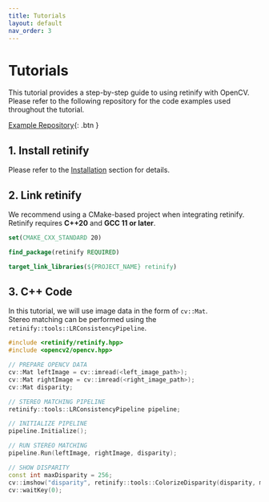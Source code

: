 ```yaml
---
title: Tutorials
layout: default
nav_order: 3
---
```


# Tutorials
This tutorial provides a step-by-step guide to using retinify with OpenCV. Please refer to the following repository for the code examples used throughout the tutorial.
  
[Example Repository](https://github.com/retinify/retinify-opencv-template){: .btn }
  
## 1. Install retinify
Please refer to the [Installation](https://retinify.github.io/retinify-documentation/docs/installation.html) section for details.  
  
## 2. Link retinify
We recommend using a CMake-based project when integrating retinify.  
Retinify requires **C++20** and **GCC 11 or later**.  
```cmake
set(CMAKE_CXX_STANDARD 20)

find_package(retinify REQUIRED)

target_link_libraries(${PROJECT_NAME} retinify)
```

## 3. C++ Code
In this tutorial, we will use image data in the form of `cv::Mat`.  
Stereo matching can be performed using the `retinify::tools::LRConsistencyPipeline`.  
  
```c++
#include <retinify/retinify.hpp>
#include <opencv2/opencv.hpp>

// PREPARE OPENCV DATA
cv::Mat leftImage = cv::imread(<left_image_path>);
cv::Mat rightImage = cv::imread(<right_image_path>);
cv::Mat disparity;

// STEREO MATCHING PIPELINE
retinify::tools::LRConsistencyPipeline pipeline;

// INITIALIZE PIPELINE
pipeline.Initialize();

// RUN STEREO MATCHING
pipeline.Run(leftImage, rightImage, disparity);

// SHOW DISPARITY
const int maxDisparity = 256;
cv::imshow("disparity", retinify::tools::ColorizeDisparity(disparity, maxDisparity));
cv::waitKey(0);
```
